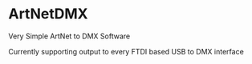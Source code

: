 # ArtNetDMX
Very Simple ArtNet to DMX Software

Currently supporting output to every FTDI based USB to DMX interface
